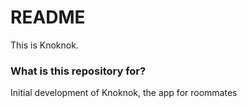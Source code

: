 # README #

This is Knoknok. 

### What is this repository for? ###

Initial development of Knoknok, the app for roommates

